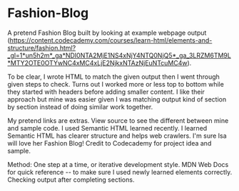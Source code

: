 # Fashion-Blog
A pretend Fashion Blog built by looking at example webpage output (https://content.codecademy.com/courses/learn-html/elements-and-structure/fashion.html?_gl=1*un5h2m*_ga*NDI0NTA2MjE1NS4xNjY4NTQ0NjQ5*_ga_3LRZM6TM9L*MTY2OTE0OTYwNC4xMC4xLjE2NjkxNTAzNjEuNTcuMC4w). 

To be clear, I wrote HTML to match the given output then I went through given steps to check. Turns out I worked more or less top to bottom while they started with headers before adding smaller content. I like their approach but mine was easier given I was matching output kind of section by section instead of doing similar work together. 

My pretend links are extras. View source to see the different between mine and sample code. I used Semantic HTML learned recently. I learned Semantic HTML has clearer structure and helps web crawlers. I'm sure Isa will love her Fashion Blog! Credit to Codecademy for project idea and sample. 

Method: One step at a time, or iterative development style. MDN Web Docs for quick reference -- to make sure I used newly learned elements correctly. Checking output after completing sections. 
